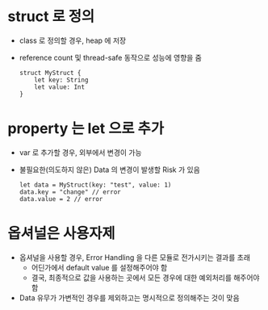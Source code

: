 # struct 로 정의
- class 로 정의할 경우, heap 에 저장
- reference count 및 thread-safe 동작으로 성능에 영향을 줌

      struct MyStruct {
          let key: String
          let value: Int
      }


# property 는 let 으로 추가
- var 로 추가할 경우, 외부에서 변경이 가능
- 불필요한(의도하지 않은) Data 의 변경이 발생할 Risk 가 있음

      let data = MyStruct(key: "test", value: 1)
      data.key = "change" // error 
      data.value = 2 // error


# 옵셔널은 사용자제
- 옵셔널을 사용할 경우, Error Handling 을 다른 모듈로 전가시키는 결과를 초래
  - 어딘가에서 default value 를 설정해주어야 함
  - 결국, 최종적으로 값을 사용하는 곳에서 모든 경우에 대한 예외처리를 해주어야 함
- Data 유무가 가변적인 경우를 제외하고는 명시적으로 정의해주는 것이 맞음

